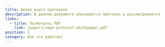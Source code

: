 ```yaml
---
title: Белая книга протокола
description: В данном документе описывается протокол и рассматривается взаимодействие трейдеров, маркет-мейкеров и операторов узлов для коллективного управления высокопроизводительными, полностью децентрализованными рынками в детерминированном режиме без необходимости вмешательства человека.
links:
  - title: Посмотреть PDF
    link: /papers/vega-protocol-whitepaper.pdf
position: 1
category: Как это работает
---
```

